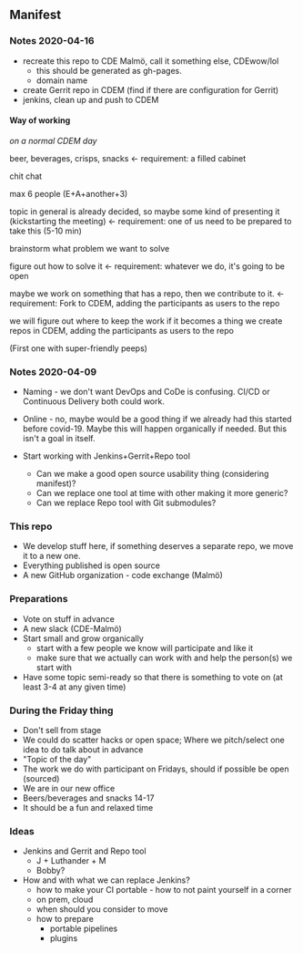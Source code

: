 ## Manifest

### Notes 2020-04-16

- recreate this repo to CDE Malmö, call it something else, CDEwow/lol
  - this should be generated as gh-pages.
  - domain name
- create Gerrit repo in CDEM (find if there are configuration for Gerrit)
- jenkins, clean up and push to CDEM

#### Way of working

*on a normal CDEM day*

beer, beverages, crisps, snacks
  <- requirement: a filled cabinet

chit chat

max 6 people (E+A+another+3)

topic in general is already decided, so maybe some kind of presenting it (kickstarting the meeting)
  <- requirement: one of us need to be prepared to take this (5-10 min)

brainstorm what problem we want to solve

figure out how to solve it
  <- requirement: whatever we do, it's going to be open

maybe we work on something that has a repo, then we contribute to it.
  <- requirement: Fork to CDEM, adding the participants as users to the repo

we will figure out where to keep the work
  if it becomes a thing we create repos in CDEM, adding the participants as users to the repo

(First one with super-friendly peeps)


### Notes 2020-04-09

- Naming - we don't want DevOps and CoDe is confusing. CI/CD or Continuous Delivery both could work.
- Online - no, maybe would be a good thing if we already had this started before covid-19. Maybe this will happen organically if needed. But this isn't a goal in itself.

- Start working with Jenkins+Gerrit+Repo tool
  - Can we make a good open source usability thing (considering manifest)?
  - Can we replace one tool at time with other making it more generic?
  - Can we replace Repo tool with Git submodules?

### This repo

- We develop stuff here, if something deserves a separate repo, we move it to a new one.
- Everything published is open source
- A new GitHub organization - code exchange (Malmö)

### Preparations

- Vote on stuff in advance
- A new slack (CDE-Malmö)
- Start small and grow organically
  - start with a few people we know will participate and like it
  - make sure that we actually can work with and help the person(s) we start with
- Have some topic semi-ready so that there is something to vote on (at least 3-4 at any given time)

### During the Friday thing

- Don't sell from stage
- We could do scatter hacks or open space; Where we pitch/select one idea to do talk about in advance
- "Topic of the day"
- The work we do with participant on Fridays, should if possible be open (sourced)
- We are in our new office
- Beers/beverages and snacks 14-17
- It should be a fun and relaxed time

### Ideas

- Jenkins and Gerrit and Repo tool
  - J + Luthander + M
  - Bobby?
- How and with what we can replace Jenkins?
  - how to make your CI portable - how to not paint yourself in a corner
  - on prem, cloud
  - when should you consider to move
  - how to prepare
    - portable pipelines
    - plugins
